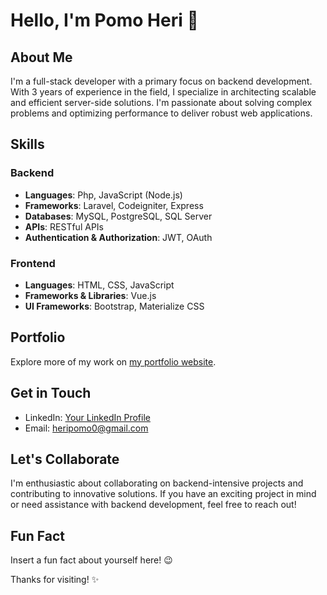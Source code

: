 # Hello, I'm Pomo Heri 👋

## About Me
I'm a full-stack developer with a primary focus on backend development. With 3 years of experience in the field, I specialize in architecting scalable and efficient server-side solutions. I'm passionate about solving complex problems and optimizing performance to deliver robust web applications.

## Skills
### Backend
- **Languages**: Php, JavaScript (Node.js)
- **Frameworks**: Laravel, Codeigniter, Express
- **Databases**: MySQL, PostgreSQL, SQL Server
- **APIs**: RESTful APIs
- **Authentication & Authorization**: JWT, OAuth

### Frontend
- **Languages**: HTML, CSS, JavaScript
- **Frameworks & Libraries**: Vue.js
- **UI Frameworks**: Bootstrap, Materialize CSS

## Portfolio
Explore more of my work on [my portfolio website](https://pomo-heri.my.id/).

## Get in Touch
- LinkedIn: [Your LinkedIn Profile](https://www.linkedin.com/in/pomo-heri-santoso-9736b0152/)
- Email: heripomo0@gmail.com

## Let's Collaborate
I'm enthusiastic about collaborating on backend-intensive projects and contributing to innovative solutions. If you have an exciting project in mind or need assistance with backend development, feel free to reach out!

## Fun Fact
Insert a fun fact about yourself here! 😉

Thanks for visiting! ✨
